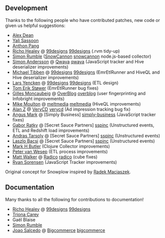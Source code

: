 ## Development

Thanks to the following people who have contributed patches, new code or given us helpful suggestions:

* [Alex Dean](https://github.com/alexanderdean)
* [Yali Sassoon](https://github.com/yalisassoon)
* [Anthon Pang](https://github.com/robocoder)
* [Richo Healey](https://github.com/richo) @ [99designs] [99designs] (.rvm tidy-up)
* [Simon Rumble](https://github.com/shermozle) ([SnowCannon] [snowcannon] node.js-based collector)
* [Simon Andersson](https://github.com/ramn) @ [Qwaya] [qwaya] (JavaScript tracker and Hive deserializer improvements)
* [Michael Tibben](https://github.com/mtibben) @ [99designs] [99designs] (EmrEtlRunner and HiveQL and Hive deserializer improvements)
* [Lars Yencken](https://github.com/larsyencken) @ [99designs] [99designs] (ETL design)
* [Tom Erik Støwer](https://github.com/testower) (EmrEtlRunner bug fixes)
* [Gilles Moncaubeig](https://github.com/moncaubeig) @ [OverBlog] [overblog] (user fingerprinting and Infobright improvements)
* [Mike Moulton](https://github.com/mmoulton) @ [meltmedia] [meltmedia] (HiveQL improvements)
* [Alan Z](https://github.com/talkspoon) @ [VeryCD] [verycd] (Ad impression tracking bug fix)
* [Angus Mark](https://github.com/ngsmrk) @ [Simply Business] [simply-business] (JavaScript tracker fixes)
* [Gabor Ratky](https://github.com/rgabo) @ [Secret Sauce Partners] [sspinc] (Unstructured events, ETL and Redshift load improvements)
* [Andras Tarsoly](https://github.com/tarsolya) @ [Secret Sauce Partners] [sspinc] (Unstructured events)
* [Laszlo Bacsi](https://github.com/lackac) @ [Secret Sauce Partners] [sspinc] (Unstructured events)
* [Mark H Butler](https://github.com/butlermh) (Clojure Collector improvements)
* [Peter van Wesep](https://github.com/petervanwesep) (ETL process improvements)
* [Matt Walker](https://github.com/mrwalker) @ [Radico] [radico] (cube fixes)
* [Ryan Sorensen](https://github.com/rcs) (JavaScript Tracker improvements)

Original concept for Snowplow inspired by [Radek Maciaszek](https://github.com/rathko).

## Documentation

Many thanks to all the following for contributions to documentation!

* [Richo Healey](https://github.com/richo) @ [99designs] [99designs]
* [Triona Carey](https://twitter.com/Triona)
* Gaël Blaise
* [Simon Rumble](https://github.com/shermozle)
* [Joao Salcedo](https://github.com/joaosal) @ [Bigcommerce] [bigcommerce]

[snowcannon]: https://github.com/shermozle/SnowCannon
[qwaya]: http://www.qwaya.com
[99designs]: http://99designs.com
[overblog]: www.over-blog.com/
[meltmedia]: http://meltmedia.com/
[verycd]: http://www.verycd.com/
[simply-business]: http://www.simplybusiness.co.uk/
[bigcommerce]: http://www.bigcommerce.com/
[sspinc]: http://secretsaucepartners.com/
[radico]: http://getradico.com/